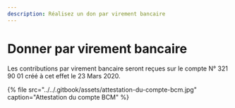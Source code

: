 ```yaml
---
description: Réalisez un don par virement bancaire
---
```


# Donner par virement bancaire

Les contributions par virement bancaire seront reçues sur le compte N° 321 90 01 créé à cet effet le 23 Mars 2020.



{% file src="../../.gitbook/assets/attestation-du-compte-bcm.jpg" caption="Attestation du compte BCM" %}

